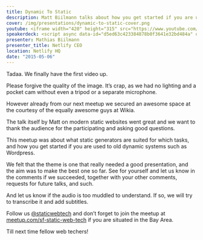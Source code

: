 ```yaml
---
title: Dynamic To Static
description: Matt Biilmann talks about how you get started if you are used to old dynamic systems such as Wordpress.
cover: /img/presentations/dynamic-to-static-cover.png
youtube: <iframe width="420" height="315" src="https://www.youtube.com/embed/vns7B3DAzXg" frameborder="0" allowfullscreen></iframe>
speakerdeck: <script async data-id="d5ed63c423384878b0f3641e32bd484a" data-ratio="1.77777777777778" src="//speakerdeck.com/assets/embed.js" class="speakerdeck-embed"></script>
presenter: Mathias Biilmann
presenter_title: Netlify CEO
location: Netlify HQ
date: "2015-05-06"
---
```


Tadaa. We finally have the first video up.

Please forgive the quality of the image. It’s crap, as we had no lighting and a pocket cam without even a tripod or a separate microphone.

However already from our next meetup we secured an awesome space at the courtesy of the equally awesome guys at Wikia.

The talk itself by Matt on modern static websites went great and we want to thank the audience for the participating and asking good questions.

This meetup was about what static generators are suited for which tasks, and how you get started if you are used to old dynamic systems such as Wordpress.

We felt that the theme is one that really needed a good presentation, and the aim was to make the best one so far. See for yourself and let us know in the comments if we succeeded, together with your other comments, requests for future talks, and such.

And let us know if the audio is too muddled to understand. If so, we will try to transcribe it and add subtitles.

Follow us [@staticwebtech](https://twitter.com/staticwebtech) and don’t forget to join the meetup at [meetup.com/sf-static-web-tech](meetup.com/sf-static-web-tech) if you are situated in the Bay Area.

Till next time fellow web techers!
